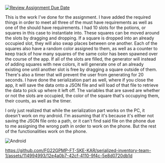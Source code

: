 [![Review Assignment Due Date](https://classroom.github.com/assets/deadline-readme-button-24ddc0f5d75046c5622901739e7c5dd533143b0c8e959d652212380cedb1ea36.svg)](https://classroom.github.com/a/IBKm1bu9)

This is the work I've done for the assignment. I have added the required things in order to meet all three of the must have requirements as well as one of the should have requirements. I had 10 slots for the potions, or squares in this case to instantiate into. These squares can be moved around the slots by dragging and dropping. If a square is dropped into an already occupied slot, they will also swap places between one another. Each of the squares also have a random color assigned to them, as well as a counter to keep track of how many squares of the same color has been spawned over the course of the app. If all of the slots are filled, the generator will instead of adding squares with new colors, it will generate one of an already existing one until another slot is free by dragging a square outside of them. There's also a timer that will prevent the user from generating for 20 seconds. I have done the serialization part as well, where if you close the app, it will save the data onto a JSON file and will load of that file to retrieve the data to pick up where it left off. The variables that are saved are whether or not the slots are occupied, the color of the square that's occupying them, their counts, as well as the timer. 

I only just realized that while the serialization part works on the PC, it doesn't work on my android. I'm assuming that it's because it's either not saving the JSON file onto a path, or it can't find said file on the phone due to me assigning the wrong path in order to work on the phone. But the rest of the functionalities work on the phone.

![Android](https://github.com/FG22GPMP-FT-SKE-KAR/serialized-inventory-team-1/assets/114994993/4fa57c72-cb18-4adf-a0c8-e4c60338a815)

https://github.com/FG22GPMP-FT-SKE-KAR/serialized-inventory-team-1/assets/114994993/12e4a0b7-42cf-4110-9f4c-5e8d0720db1d

